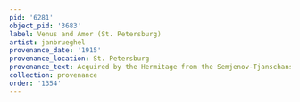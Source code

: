 ```yaml
---
pid: '6281'
object_pid: '3683'
label: Venus and Amor (St. Petersburg)
artist: janbrueghel
provenance_date: '1915'
provenance_location: St. Petersburg
provenance_text: Acquired by the Hermitage from the Semjenov-Tjanschanski Collection
collection: provenance
order: '1354'
---
```

